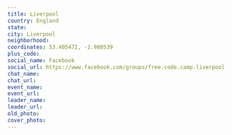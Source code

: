 ```yaml
---
title: Liverpool
country: England
state: 
city: Liverpool
neighborhood: 
coordinates: 53.405472, -2.980539
plus_code:
social_name: Facebook
social_url: https://www.facebook.com/groups/free.code.camp.liverpool
chat_name:
chat_url:
event_name:
event_url:
leader_name:
leader_url:
old_photo: 
cover_photo:
---
```

